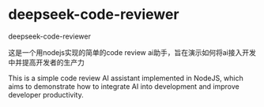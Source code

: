 # deepseek-code-reviewer
deepseek-code-reviewer

这是一个用nodejs实现的简单的code review ai助手，旨在演示如何将ai接入开发中并提高开发者的生产力

This is a simple code review AI assistant implemented in NodeJS, which aims to demonstrate how to integrate AI into development and improve developer productivity.
